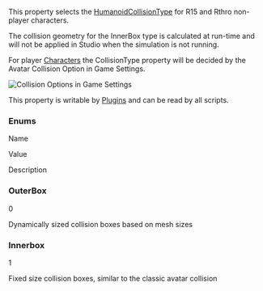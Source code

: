 This property selects the [HumanoidCollisionType](https://developer.roblox.com/en-us/api-reference/enum/HumanoidCollisionType) for R15 and Rthro non-player characters.

The collision geometry for the InnerBox type is calculated at run-time and will not be applied in Studio when the simulation is not running.

For player [Characters](https://developer.roblox.com/en-us/api-reference/property/Player/Character) the CollisionType property will be decided by the Avatar Collision Option in Game Settings.

![Collision Options in Game Settings](https://developer.roblox.com/assets/blt609585adde792b19/HumanoidCollisionType.jpg)

This property is writable by [Plugins](https://developer.roblox.com/en-us/api-reference/class/Plugin) and can be read by all scripts.

### Enums

Name

Value

Description

### OuterBox

0

Dynamically sized collision boxes based on mesh sizes

### Innerbox

1

Fixed size collision boxes, similar to the classic avatar collision